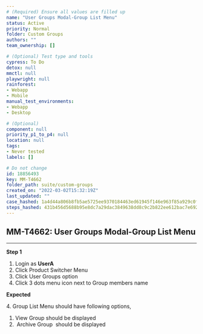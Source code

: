```yaml
---
# (Required) Ensure all values are filled up
name: "User Groups Modal-Group List Menu"
status: Active
priority: Normal
folder: Custom Groups
authors: ""
team_ownership: []

# (Optional) Test type and tools
cypress: To Do
detox: null
mmctl: null
playwright: null
rainforest: 
- Webapp
- Mobile
manual_test_environments: 
- Webapp
- Desktop

# (Optional)
component: null
priority_p1_to_p4: null
location: null
tags: 
- Never tested
labels: []

# Do not change
id: 18856493
key: MM-T4662
folder_path: suite/custom-groups
created_on: "2022-03-02T15:32:19Z"
last_updated: ""
case_hashed: 1a4d44a806b8fb5ae5725ee9370184463ed61945f146e963f85a929c0fc0263558968650528059cfff558d8179aea6e5
steps_hashed: 431b456d5688b95e8dc7a29dac3849638dd8c9c2b822ee612bac7e692b24b8a9cce2d88666406a516f8be3162e94b744
---
```


## MM-T4662: User Groups Modal-Group List Menu

---

**Step 1**

1. Login as **UserA**
2. Click Product Switcher Menu 
3. Click User Groups option
4. Click 3 dots menu icon next to Group members name

**Expected**

4\. Group List Menu should have following options,

1. View Group should be displayed
2.  Archive Group  should be displayed
